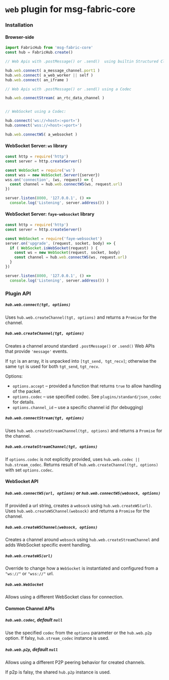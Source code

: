 # `web` plugin for msg-fabric-core 

### Installation

#### Browser-side

```javascript
import FabricHub from 'msg-fabric-core'
const hub = FabricHub.create()

// Web Apis with .postMessage() or .send()  using builtin Structured Clone

hub.web.connect( a_message_channel.port1 )
hub.web.connect( a_web_worker || self )
hub.web.connect( an_iframe )

// Web Apis with .postMessage() or .send() using a Codec

hub.web.connectStream( an_rtc_data_channel )


// WebSocket using a Codec:

hub.connect('ws://«host»:«port»')
hub.connect('wss://«host»:«port»')

hub.web.connectWS( a_websocket )
```

#### WebSocket Server: `ws` library

```javascript
const http = require('http')
const server = http.createServer()

const WebSocket = require('ws')
const wss = new WebSocket.Server({server})
wss.on('connection', (ws, request) => {
  const channel = hub.web.connectWS(ws, request.url)
})

server.listen(8000, '127.0.0.1', () => 
  console.log('Listening', server.address()) )
```

#### WebSocket Server: `faye-websocket` library

```javascript
const http = require('http')
const server = http.createServer()

const WebSocket = require('faye-websocket')
server.on('upgrade', (request, socket, body) => {
  if ( WebSocket.isWebSocket(request) ) {
    const ws = new WebSocket(request, socket, body)
    const channel = hub.web.connectWS(ws, request.url)
  }
})

server.listen(8000, '127.0.0.1', () => 
  console.log('Listening', server.address()) )
```

### Plugin API

##### `hub.web.connect(tgt, options)`

Uses `hub.web.createChannel(tgt, options)` and returns a `Promise` for the channel.

##### `hub.web.createChannel(tgt, options)`

Creates a channel around standard `.postMessage()` or `.send()` Web APIs that
provide `'message'` events.

If `tgt` is an array, it is unpacked into `[tgt_send, tgt_recv]`; otherwise
the same `tgt` is used for both `tgt_send`, `tgt_recv`.

Options:
 - `options.accept` – provided a function that returns `true` to allow handling of the packet.
 - `options.codec` – use specified codec. See `plugins/standard/json_codec` for details.
 - `options.channel_id` – use a specific channel id (for debugging)


##### `hub.web.connectStream(tgt, options)`

Uses `hub.web.createStreamChannel(tgt, options)` and returns a `Promise` for the channel.

##### `hub.web.createStreamChannel(tgt, options)`

If `options.codec` is not explicitly provided, uses `hub.web.codec || hub.stream_codec`.
Returns result of `hub.web.createChannel(tgt, options)` with set `options.codec`.


#### WebSocket API

##### `hub.web.connectWS(url, options)` or `hub.web.connectWS(websock, options)`

If provided a url string, creates a `websock` using `hub.web.createWS(url)`.
Uses `hub.web.createWSChannel(websock)` and returns a `Promise` for the channel.


##### `hub.web.createWSChannel(websock, options)`

Creates a channel around `websock` using `hub.web.createStreamChannel` and
adds WebSocket specific event handling.


##### `hub.web.createWS(url)`

Override to change how a `WebSocket` is instantiated and configured from a
`"ws://"` or `"wss://"` url.

##### `hub.web.WebSocket`

Allows using a different WebSocket class for connection.


#### Common Channel APIs

##### `hub.web.codec`, default `null`

Use the specified `codec` from the `options` parameter or
the `hub.web.p2p` option. If falsy, `hub.stream_codec`
instance is used.

##### `hub.web.p2p`, default `null`

Allows using a different P2P peering behavior for created channels.

If p2p is falsy, the shared `hub.p2p` instance is used.

